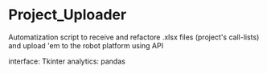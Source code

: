 # Project_Uploader
Automatization script to receive and refactore .xlsx files (project's call-lists) and upload 'em to the robot platform using API

interface: Tkinter
analytics: pandas
